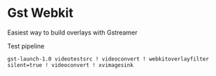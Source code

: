# Gst Webkit

Easiest way to build overlays with Gstreamer

Test pipeline

```
gst-launch-1.0 videotestsrc ! videoconvert ! webkitoverlayfilter silent=true ! videoconvert ! xvimagesink

```
